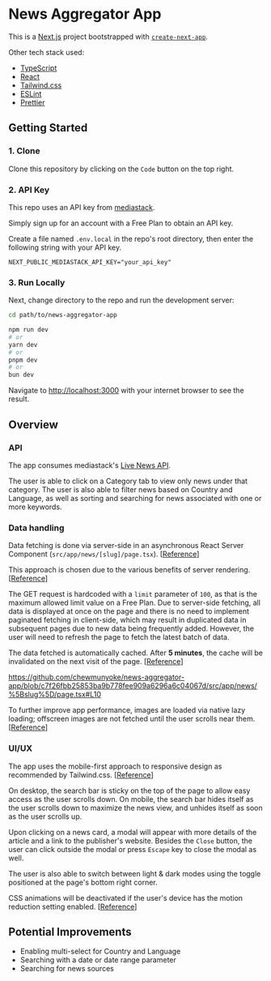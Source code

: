 # News Aggregator App

This is a [Next.js](https://nextjs.org) project bootstrapped with [`create-next-app`](https://nextjs.org/docs/app/api-reference/cli/create-next-app).

Other tech stack used:

- [TypeScript](https://www.typescriptlang.org/)
- [React](https://react.dev/)
- [Tailwind.css](https://tailwindcss.com/)
- [ESLint](https://eslint.org/)
- [Prettier](https://prettier.io/)

## Getting Started

### 1. Clone

Clone this repository by clicking on the `Code` button on the top right.

### 2. API Key

This repo uses an API key from [mediastack](https://mediastack.com/).

Simply sign up for an account with a Free Plan to obtain an API key.

Create a file named `.env.local` in the repo's root directory, then enter the following string with your API key.

```
NEXT_PUBLIC_MEDIASTACK_API_KEY="your_api_key"
```

### 3. Run Locally

Next, change directory to the repo and run the development server:

```bash
cd path/to/news-aggregator-app

npm run dev
# or
yarn dev
# or
pnpm dev
# or
bun dev
```

Navigate to [http://localhost:3000](http://localhost:3000) with your internet browser to see the result.

## Overview

### API

The app consumes mediastack's [Live News API](https://mediastack.com/documentation#live_news).

The user is able to click on a Category tab to view only news under that category. The user is also able to filter news based on Country and Language, as well as sorting and searching for news associated with one or more keywords.

### Data handling

Data fetching is done via server-side in an asynchronous React Server Component (`src/app/news/[slug]/page.tsx`). [[Reference](https://nextjs.org/docs/app/building-your-application/data-fetching/fetching#fetching-data-on-the-server-with-the-fetch-api)]

This approach is chosen due to the various benefits of server rendering. [[Reference](https://nextjs.org/docs/app/building-your-application/rendering/server-components#benefits-of-server-rendering)]

The GET request is hardcoded with a `limit` parameter of `100`, as that is the maximum allowed limit value on a Free Plan. Due to server-side fetching, all data is displayed at once on the page and there is no need to implement paginated fetching in client-side, which may result in duplicated data in subsequent pages due to new data being frequently added. However, the user will need to refresh the page to fetch the latest batch of data.

The data fetched is automatically cached. After **5 minutes**, the cache will be invalidated on the next visit of the page. [[Reference](https://nextjs.org/docs/app/building-your-application/data-fetching/fetching-caching-and-revalidating#revalidating-data)]

https://github.com/chewmunyoke/news-aggregator-app/blob/c7f26fbb25853ba9b778fee909a6296a6c04067d/src/app/news/%5Bslug%5D/page.tsx#L10

To further improve app performance, images are loaded via native lazy loading; offscreen images are not fetched until the user scrolls near them. [[Reference](https://addyosmani.com/blog/lazy-loading/)]

### UI/UX

The app uses the mobile-first approach to responsive design as recommended by Tailwind.css. [[Reference](https://tailwindcss.com/docs/responsive-design)]

On desktop, the search bar is sticky on the top of the page to allow easy access as the user scrolls down. On mobile, the search bar hides itself as the user scrolls down to maximize the news view, and unhides itself as soon as the user scrolls up.

Upon clicking on a news card, a modal will appear with more details of the article and a link to the publisher's website. Besides the `Close` button, the user can click outside the modal or press `Escape` key to close the modal as well.

The user is also able to switch between light & dark modes using the toggle positioned at the page's bottom right corner.

CSS animations will be deactivated if the user's device has the motion reduction setting enabled. [[Reference](https://developer.mozilla.org/en-US/docs/Web/CSS/@media/prefers-reduced-motion)]

## Potential Improvements

- Enabling multi-select for Country and Language
- Searching with a date or date range parameter
- Searching for news sources
